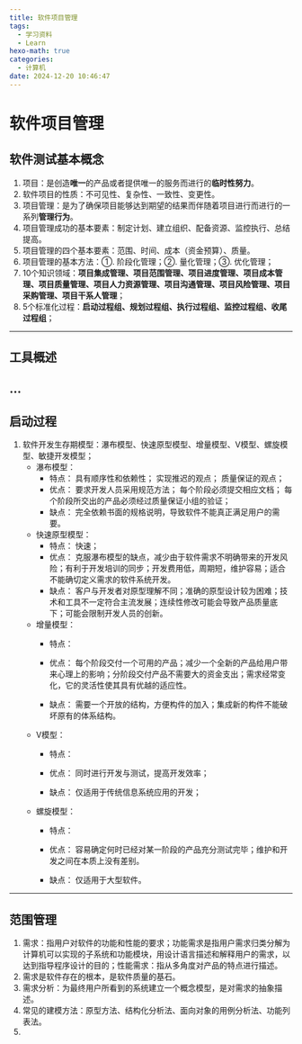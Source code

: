 ```yaml
---
title: 软件项目管理
tags:
  - 学习资料
  - Learn
hexo-math: true
categories:
  - 计算机
date: 2024-12-20 10:46:47
---
```

# 软件项目管理
## 软件测试基本概念
1. 项目：是创造**唯一**的产品或者提供唯一的服务而进行的**临时性努力**。
2. 软件项目的性质：不可见性、复杂性、一致性、变更性。
3. 项目管理：是为了确保项目能够达到期望的结果而伴随着项目进行而进行的一系列**管理行为**。
4. 项目管理成功的基本要素：制定计划、建立组织、配备资源、监控执行、总结提高。
5. 项目管理的四个基本要素：范围、时间、成本（资金预算）、质量。
6. 项目管理的基本方法：①. 阶段化管理；②. 量化管理；③. 优化管理；
7. 10个知识领域：**项目集成管理、项目范围管理、项目进度管理、项目成本管理、项目质量管理、项目人力资源管理、项目沟通管理、项目风险管理、项目采购管理、项目干系人管理**；
8. 5个标准化过程：**启动过程组、规划过程组、执行过程组、监控过程组、收尾过程组**；
---

## 工具概述
...
---

## 启动过程
1. 软件开发生存期模型：瀑布模型、快速原型模型、增量模型、V模型、螺旋模型、敏捷开发模型；
    - 瀑布模型：
      - 特点：
具有顺序性和依赖性；
实现推迟的观点；
质量保证的观点；
      - 优点：
要求开发人员采用规范方法；
每个阶段必须提交相应文档；
每个阶段所交出的产品必须经过质量保证小组的验证；
      - 缺点：
完全依赖书面的规格说明，导致软件不能真正满足用户的需要。
    - 快速原型模型：
      - 特点：
快速；
      - 优点：
克服瀑布模型的缺点，减少由于软件需求不明确带来的开发风险；有利于开发培训的同步；开发费用低，周期短，维护容易；适合不能确切定义需求的软件系统开发。
      - 缺点：
客户与开发者对原型理解不同；准确的原型设计较为困难；技术和工具不一定符合主流发展；连续性修改可能会导致产品质量底下；可能会限制开发人员的创新。
    - 增量模型：
      - 特点：

      - 优点：
每个阶段交付一个可用的产品；减少一个全新的产品给用户带来心理上的影响；分阶段交付产品不需要大的资金支出；需求经常变化，它的灵活性使其具有优越的适应性。
      - 缺点：
需要一个开放的结构，方便构件的加入；集成新的构件不能破坏原有的体系结构。
    - V模型：
      - 特点：

      - 优点：
同时进行开发与测试，提高开发效率；
      - 缺点：
仅适用于传统信息系统应用的开发；
    - 螺旋模型：
      - 特点：

      - 优点：
容易确定何时已经对某一阶段的产品充分测试完毕；维护和开发之间在本质上没有差别。
      - 缺点：
仅适用于大型软件。
---

## 范围管理
1. 需求：指用户对软件的功能和性能的要求；功能需求是指用户需求归类分解为计算机可以实现的子系统和功能模块，用设计语言描述和解释用户的需求，以达到指导程序设计的目的；性能需求：指从多角度对产品的特点进行描述。
2. 需求是软件存在的根本，是软件质量的基石。
3. 需求分析：为最终用户所看到的系统建立一个概念模型，是对需求的抽象描述。
4. 常见的建模方法：原型方法、结构化分析法、面向对象的用例分析法、功能列表法。
5. 
